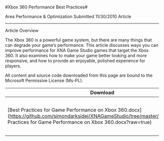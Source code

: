 #Xbox 360 Performance Best Practices#

Area
Performance & Optimization
Submitted
11/30/2010
Article

---

Article Overview

The Xbox 360 is a powerful game system, but there are many things that can degrade your game’s performance. This article discusses ways you can improve performance for XNA Game Studio games that target the Xbox 360. It also examines how to make your game better looking and more responsive, and how to provide an enjoyable, polished experience for players.


All content and source code downloaded from this page are bound to the Microsoft Permissive License (Ms-PL).

Download | Size | Description
---|---|---|
[Best Practices for Game Performance on Xbox 360.docx](https://github.com/simondarksidej/XNAGameStudio/tree/master/Documents/Best Practices for Game Performance on Xbox 360.docx?raw=true) | 0.04MB | Best Practices for Game Performance on Xbox 360 Article.